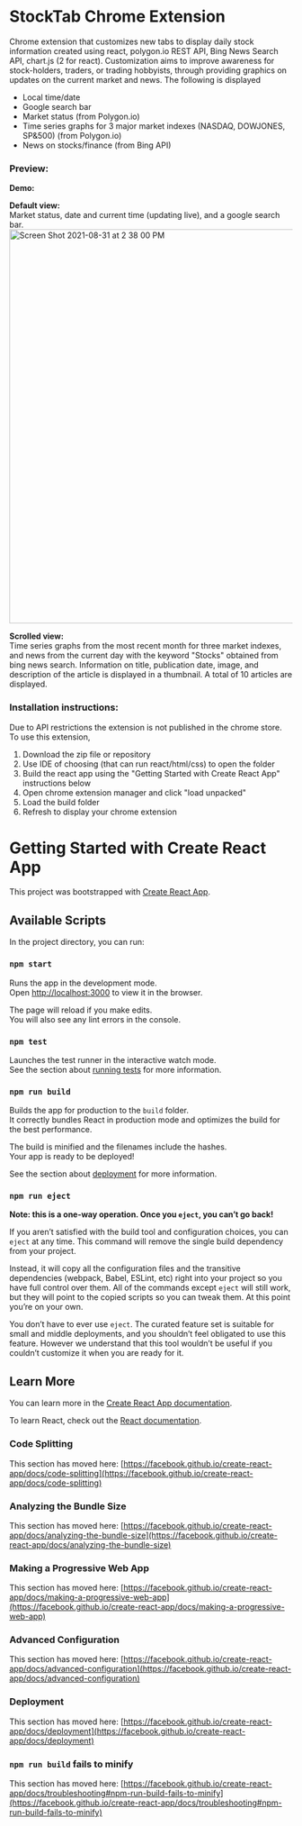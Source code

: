# StockTab Chrome Extension
Chrome extension that customizes new tabs to display daily stock information created using react, polygon.io REST API, Bing News Search API, chart.js (2 for react). Customization aims to improve awareness for stock-holders, traders, or trading hobbyists, through providing graphics on updates on the current market and news.
The following is displayed
- Local time/date
- Google search bar 
- Market status (from Polygon.io)
- Time series graphs for 3 major market indexes (NASDAQ, DOWJONES, SP&500) (from Polygon.io)
- News on stocks/finance (from Bing API)

### Preview:
**Demo:**

**Default view:**\
Market status, date and current time (updating live), and a google search bar.
<img width="700" alt="Screen Shot 2021-08-31 at 2 38 00 PM" src="https://user-images.githubusercontent.com/72533858/131557822-a41507c7-bf1e-4ff9-82a3-149e504179e8.png">

**Scrolled view:**\
Time series graphs from the most recent month for three market indexes, and news from the current day with the keyword "Stocks" obtained from bing news search. Information on title, publication date, image, and description of the article is displayed in a thumbnail. A total of 10 articles are displayed.


### Installation instructions:
Due to API restrictions the extension is not published in the chrome store.
To use this extension, 
1. Download the zip file or repository
2. Use IDE of choosing (that can run react/html/css) to open the folder
3. Build the react app using the "Getting Started with Create React App" instructions below
4. Open chrome extension manager and click "load unpacked"
5. Load the build folder
6. Refresh to display your chrome extension

# Getting Started with Create React App

This project was bootstrapped with [Create React App](https://github.com/facebook/create-react-app).

## Available Scripts

In the project directory, you can run:

### `npm start`

Runs the app in the development mode.\
Open [http://localhost:3000](http://localhost:3000) to view it in the browser.

The page will reload if you make edits.\
You will also see any lint errors in the console.

### `npm test`

Launches the test runner in the interactive watch mode.\
See the section about [running tests](https://facebook.github.io/create-react-app/docs/running-tests) for more information.

### `npm run build`

Builds the app for production to the `build` folder.\
It correctly bundles React in production mode and optimizes the build for the best performance.

The build is minified and the filenames include the hashes.\
Your app is ready to be deployed!

See the section about [deployment](https://facebook.github.io/create-react-app/docs/deployment) for more information.

### `npm run eject`

**Note: this is a one-way operation. Once you `eject`, you can’t go back!**

If you aren’t satisfied with the build tool and configuration choices, you can `eject` at any time. This command will remove the single build dependency from your project.

Instead, it will copy all the configuration files and the transitive dependencies (webpack, Babel, ESLint, etc) right into your project so you have full control over them. All of the commands except `eject` will still work, but they will point to the copied scripts so you can tweak them. At this point you’re on your own.

You don’t have to ever use `eject`. The curated feature set is suitable for small and middle deployments, and you shouldn’t feel obligated to use this feature. However we understand that this tool wouldn’t be useful if you couldn’t customize it when you are ready for it.

## Learn More

You can learn more in the [Create React App documentation](https://facebook.github.io/create-react-app/docs/getting-started).

To learn React, check out the [React documentation](https://reactjs.org/).

### Code Splitting

This section has moved here: [https://facebook.github.io/create-react-app/docs/code-splitting](https://facebook.github.io/create-react-app/docs/code-splitting)

### Analyzing the Bundle Size

This section has moved here: [https://facebook.github.io/create-react-app/docs/analyzing-the-bundle-size](https://facebook.github.io/create-react-app/docs/analyzing-the-bundle-size)

### Making a Progressive Web App

This section has moved here: [https://facebook.github.io/create-react-app/docs/making-a-progressive-web-app](https://facebook.github.io/create-react-app/docs/making-a-progressive-web-app)

### Advanced Configuration

This section has moved here: [https://facebook.github.io/create-react-app/docs/advanced-configuration](https://facebook.github.io/create-react-app/docs/advanced-configuration)

### Deployment

This section has moved here: [https://facebook.github.io/create-react-app/docs/deployment](https://facebook.github.io/create-react-app/docs/deployment)

### `npm run build` fails to minify

This section has moved here: [https://facebook.github.io/create-react-app/docs/troubleshooting#npm-run-build-fails-to-minify](https://facebook.github.io/create-react-app/docs/troubleshooting#npm-run-build-fails-to-minify)
